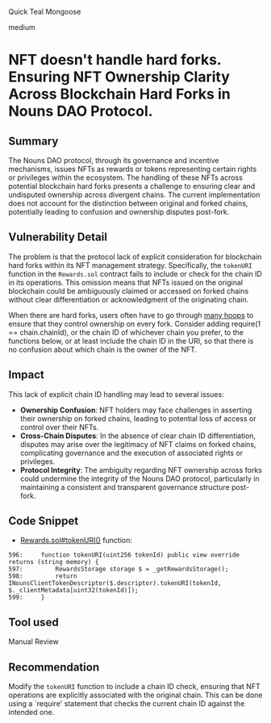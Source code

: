 Quick Teal Mongoose

medium

# NFT doesn't handle hard forks. Ensuring NFT Ownership Clarity Across Blockchain Hard Forks in Nouns DAO Protocol.

## Summary
The Nouns DAO protocol, through its governance and incentive mechanisms, issues NFTs as rewards or tokens representing certain rights or privileges within the ecosystem. The handling of these NFTs across potential blockchain hard forks presents a challenge to ensuring clear and undisputed ownership across divergent chains. The current implementation does not account for the distinction between original and forked chains, potentially leading to confusion and ownership disputes post-fork.

## Vulnerability Detail
The problem is that the protocol lack of explicit consideration for blockchain hard forks within its NFT management strategy. Specifically, the `tokenURI` function in the `Rewards.sol` contract fails to include or check for the chain ID in its operations. This omission means that NFTs issued on the original blockchain could be ambiguously claimed or accessed on forked chains without clear differentiation or acknowledgment of the originating chain.

When there are hard forks, users often have to go through [many hoops](https://twitter.com/elerium115/status/1558471934924431363) to ensure that they control ownership on every fork. Consider adding require(1 == chain.chainId), or the chain ID of whichever chain you prefer, to the functions below, or at least include the chain ID in the URI, so that there is no confusion about which chain is the owner of the NFT.

## Impact
This lack of explicit chain ID handling may lead to several issues:
- **Ownership Confusion**: NFT holders may face challenges in asserting their ownership on forked chains, leading to potential loss of access or control over their NFTs.
- **Cross-Chain Disputes**: In the absence of clear chain ID differentiation, disputes may arise over the legitimacy of NFT claims on forked chains, complicating governance and the execution of associated rights or privileges.
- **Protocol Integrity**: The ambiguity regarding NFT ownership across forks could undermine the integrity of the Nouns DAO protocol, particularly in maintaining a consistent and transparent governance structure post-fork.

## Code Snippet
- [Rewards.sol#tokenURI()](https://github.com/sherlock-audit/2024-03-nouns-dao-2/blob/8f6879efaf831eb7fc9d4a4ad2b62b5334220d87/nouns-monorepo/packages/nouns-contracts/contracts/client-incentives/Rewards.sol#L596-L599) function:
```solidity
596:     function tokenURI(uint256 tokenId) public view override returns (string memory) {
597:         RewardsStorage storage $ = _getRewardsStorage();
598:         return INounsClientTokenDescriptor($.descriptor).tokenURI(tokenId, $._clientMetadata[uint32(tokenId)]);
599:     }
```

## Tool used
Manual Review

## Recommendation
Modify the `tokenURI` function to include a chain ID check, ensuring that NFT operations are explicitly associated with the original chain. This can be done using a `require' statement that checks the current chain ID against the intended one.
